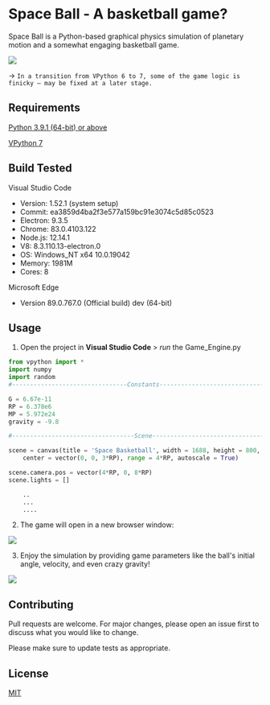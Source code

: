 # Space Ball - A basketball game?

Space Ball is a Python-based graphical physics simulation of planetary motion and a somewhat engaging basketball game.

![](https://github.com/sabneet95/Game-Development/blob/main/Space/Space_Ball.gif)

→ `In a transition from VPython 6 to 7, some of the game logic is finicky – may be fixed at a later stage.`

## Requirements

[Python 3.9.1 (64-bit) or above](https://www.python.org/downloads/)

[VPython 7](https://vpython.org/presentation2018/install.html)

## Build Tested

Visual Studio Code
* Version: 1.52.1 (system setup)
* Commit: ea3859d4ba2f3e577a159bc91e3074c5d85c0523
* Electron: 9.3.5
* Chrome: 83.0.4103.122
* Node.js: 12.14.1
* V8: 8.3.110.13-electron.0
* OS: Windows_NT x64 10.0.19042
* Memory: 1981M
* Cores: 8

Microsoft Edge
* Version 89.0.767.0 (Official build) dev (64-bit)

## Usage

1)	Open the project in **Visual Studio Code** > _run_ the Game_Engine.py

```python
from vpython import *
import numpy
import random
#--------------------------------Constants-------------------------------------

G = 6.67e-11
RP = 6.378e6
MP = 5.972e24
gravity = -9.8

#----------------------------------Scene---------------------------------------

scene = canvas(title = 'Space Basketball', width = 1688, height = 800,
    center = vector(0, 0, 3*RP), range = 4*RP, autoscale = True)

scene.camera.pos = vector(4*RP, 0, 8*RP)
scene.lights = []

    ..
    ...
    ....

```

2)	The game will open in a new browser window:

![](https://github.com/sabneet95/Game-Development/blob/main/Space/Space_Ball_Intro.png)

3)	Enjoy the simulation by providing game parameters like the ball's initial angle, velocity, and even crazy gravity!

![](https://github.com/sabneet95/Game-Development/blob/main/Space/Space_Ball2.png)

## Contributing

Pull requests are welcome. For major changes, please open an issue first to discuss what you would like to change.

Please make sure to update tests as appropriate.


## License
[MIT](https://choosealicense.com/licenses/mit/)
